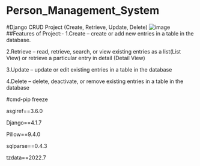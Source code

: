 # Person_Management_System
#Django CRUD Project (Create, Retrieve, Update, Delete)
![image](https://user-images.githubusercontent.com/95019541/224480083-98240834-3ec8-4d7a-af50-20fce9688576.png)
##Features of Project:-
1.Create – create or add new entries in a table in the database. 

2.Retrieve – read, retrieve, search, or view existing entries as a list(List View) or retrieve a particular entry in detail (Detail View) 

3.Update – update or edit existing entries in a table in the database 

4.Delete – delete, deactivate, or remove existing entries in a table in the database

#cmd-pip freeze

asgiref==3.6.0

Django==4.1.7

Pillow==9.4.0

sqlparse==0.4.3

tzdata==2022.7
